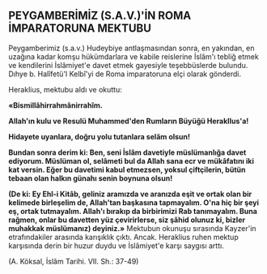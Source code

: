 ## PEYGAMBERİMİZ (S.A.V.)'İN ROMA İMPARATORUNA MEKTUBU

Peygamberimiz (s.a.v.) Hudeybiye antlaşma­sından sonra, en yakından, en uzağına kadar komşu hükümdarlara ve kabile reislerine İslâm'ı tebliğ etmek ve kendilerini İslâmiyet'e davet et­mek gayesiyle teşebbüslerde bulundu. Dıhye b. Halîfetü'l Kelbî'yi de Roma imparatoruna elçi olarak gönderdi.

Heraklius, mektubu aldı ve okuttu:

**«Bismillâhirrahmânirrahîm.**

**Allah'ın kulu ve Resulü Muhammed'den Rum­ların Büyüğü Herakllus'a!**

**Hidayete uyanlara, doğru yolu tutanlara se­lâm olsun!**

**Bundan sonra derim ki: Ben, seni İslâm da­vetiyle müslümanlığa davet ediyorum. Müslüman ol, selâmeti bul da Allah sana ecr ve mü­kâfatını iki kat versin. Eğer bu davetimi kabul etmezsen, yoksul çiftçilerin, bütün tebaan olan halkın günahı senin boynuna olsun!**

**(De ki: Ey Ehl-i Kitâb, geliniz aramızda ve aranızda eşit ve ortak olan bir kelimede birleşe­lim de, Allah'tan başkasına tapmayalım. O'na hiç bir şeyi eş, ortak tutmayalım. Allah'ı bıra­kıp da birbirimizi Rab tanımayalım. Buna rağ­men, onlar bu davetten yüz çevirirlerse, siz şâhid olunuz ki, bizler muhakkak müslümanız) de­yiniz.»**
Mektubun okunuşu sırasında Kayzer'in et­rafındakiler arasında karışıklık çıktı. Ancak. Heraklius ruhen mektup karşısında derin bir huzur duydu ve İslâmiyet'e karşı saygısı arttı.

(A. Köksal, İslâm Tarihi. VII. Sh.: 37-49)
